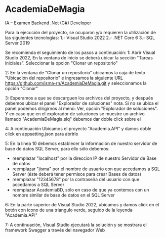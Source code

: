 # AcademiaDeMagia
IA – Examen Backend .Net (C#) Developer

Para la ejecución del proyecto, se ocuparon y/o requieren la utilización de las siguientes tecnologías:
1.- Visual Studio 2022
2.- .NET Core 6
3.- SQL Server 2019

Se recomienda el seguimiento de los pasos a continuación:
1: Abrir Visual Studio 2022, En la ventana de inicio se deberá ubicar la sección "Tareas iniciales". Seleccionar la opción "Clonar un repositorio"

2: En la ventana de "Clonar un repositorio" ubicamos la caja de texto "Ubicación del repositorio" e ingresamos la siguiente URL
  https://github.com/isma-rn/AcademiaDeMagia.git
  y seleccionamos la opción "Clonar"

3: Esperamos a que se descarguen los archivos del proyecto, y después debemos ubicar el panel "Explorador de soluciones"
  nota. Si no se ubica el panel podemos dirigirnos al menú: Ver, opción "Explorador de soluciones". Y en caso que en el explorador de soluciones se muestre un archivo llamado "AcademiaDeMagia.slq" debemos dar doble click sobre el

4: A continuación Ubicamos el proyecto "Academia.API" y damos doble click en appsetting.json para abrirlo

5: En la línea 10 debemos establecer la información de nuestro servidor de base de datos SQL Server, para ello sólo debemos:
  - reemplazar "localhost" por la direccion IP de nuestro Servidor de Base de datos
  - reemplazar "jisma" por el nombre de usuario con que accedamos a SQL Server (éste deberá tener permisos para crear Bases de datos)
  - reemplazar "12345678" por la contraseña del usuario con que accedamos a SQL Server
  - reemplazar AcademiaBD, sólo en caso de que ya contemos con un nombre similar de base de datos en el SQL Server

6: En la parte superior de Visual Studio 2022, ubicamos y damos click en el botón con icono de una triangulo verde, seguido de la leyenda "Academia.API"

7: A continuación, Visual Studio ejecutará la solución y se mostrara el framework Swagger a través del navegador Web
 
